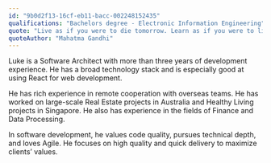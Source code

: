 ```yaml
---
id: "9b0d2f13-16cf-eb11-bacc-002248152435"
qualifications: "Bachelors degree - Electronic Information Engineering"
quote: "Live as if you were to die tomorrow. Learn as if you were to live forever."
quoteAuthor: "Mahatma Gandhi"
---
```


Luke is a Software Architect with more than three years of development experience. He has a broad technology stack and is especially good at using React for web development.

He has rich experience in remote cooperation with overseas teams. He has worked on large-scale Real Estate projects in Australia and Healthy Living projects in Singapore. He also has experience in the fields of Finance and Data Processing.

In software development, he values code quality, pursues technical depth, and loves Agile. He focuses on high quality and quick delivery to maximize clients’ values.
